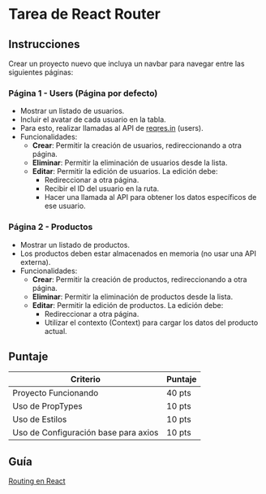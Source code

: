 # Tarea de React Router

## Instrucciones
Crear un proyecto nuevo que incluya un navbar para navegar entre las siguientes páginas:

### Página 1 - Users (Página por defecto)
- Mostrar un listado de usuarios.
- Incluir el avatar de cada usuario en la tabla.
- Para esto, realizar llamadas al API de [reqres.in](https://reqres.in) (users).
- Funcionalidades:
  - **Crear**: Permitir la creación de usuarios, redireccionando a otra página.
  - **Eliminar**: Permitir la eliminación de usuarios desde la lista.
  - **Editar**: Permitir la edición de usuarios. La edición debe:
    - Redireccionar a otra página.
    - Recibir el ID del usuario en la ruta.
    - Hacer una llamada al API para obtener los datos específicos de ese usuario.

### Página 2 - Productos
- Mostrar un listado de productos.
- Los productos deben estar almacenados en memoria (no usar una API externa).
- Funcionalidades:
  - **Crear**: Permitir la creación de productos, redireccionando a otra página.
  - **Eliminar**: Permitir la eliminación de productos desde la lista.
  - **Editar**: Permitir la edición de productos. La edición debe:
    - Redireccionar a otra página.
    - Utilizar el contexto (Context) para cargar los datos del producto actual.

## Puntaje

| Criterio                       | Puntaje |
|--------------------------------|---------|
| Proyecto Funcionando           | 40 pts  |
| Uso de PropTypes               | 10 pts  |
| Uso de Estilos                 | 10 pts  |
| Uso de Configuración base para axios | 10 pts  |

## Guía
[Routing en React](https://hygraph.com/blog/routing-in-react)
